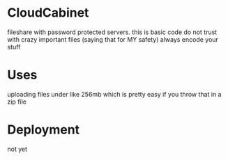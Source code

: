 # CloudCabinet
fileshare with password protected servers. this is basic code do not trust with crazy important files (saying that for MY safety) always encode your stuff

# Uses
uploading files under like 256mb which is pretty easy if you throw that in a zip file

# Deployment
not yet
